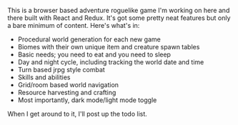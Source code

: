 This is a browser based adventure roguelike game I'm working on here and there built with React and Redux. It's got some pretty neat features but only a bare minimum of content. Here's what's in:

* Procedural world generation for each new game
* Biomes with their own unique item and creature spawn tables
* Basic needs; you need to eat and you need to sleep
* Day and night cycle, including tracking the world date and time
* Turn based jrpg style combat
* Skills and abilities
* Grid/room based world navigation
* Resource harvesting and crafting
* Most importantly, dark mode/light mode toggle

When I get around to it, I'll post up the todo list.
